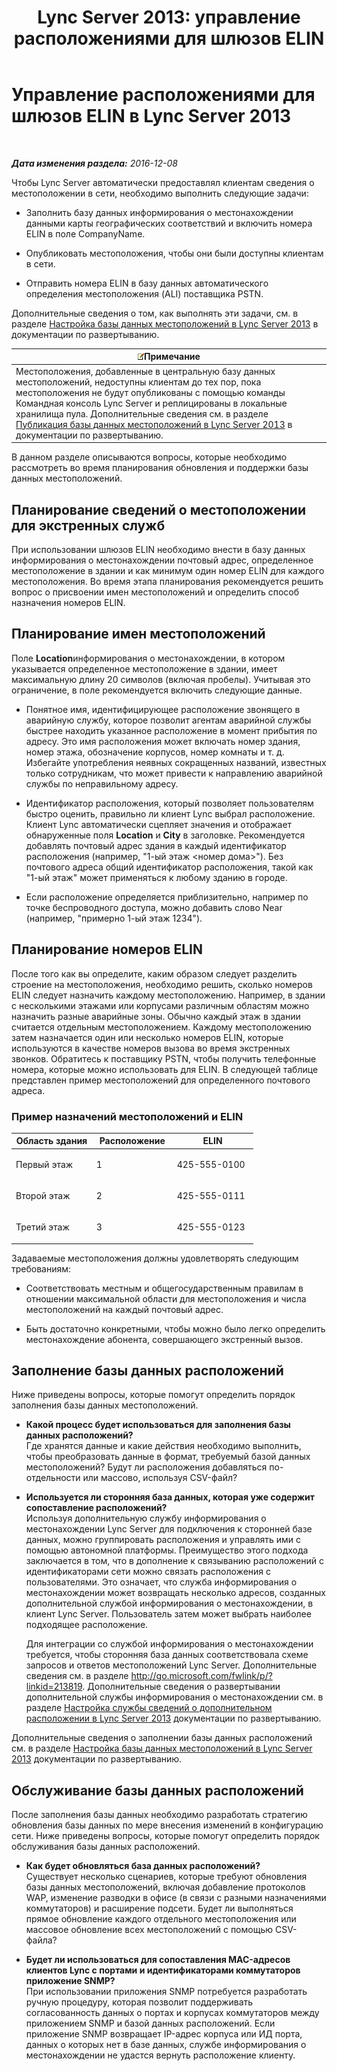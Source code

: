 ﻿---
title: 'Lync Server 2013: управление расположениями для шлюзов ELIN'
TOCTitle: Управление расположениями для шлюзов ELIN
ms:assetid: ced79c13-4e7e-4034-95cd-6fc913f4f222
ms:mtpsurl: https://technet.microsoft.com/ru-ru/library/JJ205288(v=OCS.15)
ms:contentKeyID: 49311224
ms.date: 12/10/2016
mtps_version: v=OCS.15
ms.translationtype: HT
---

# Управление расположениями для шлюзов ELIN в Lync Server 2013

 

_**Дата изменения раздела:** 2016-12-08_

Чтобы Lync Server автоматически предоставлял клиентам сведения о местоположении в сети, необходимо выполнить следующие задачи:

  - Заполнить базу данных информирования о местонахождении данными карты географических соответствий и включить номера ELIN в поле CompanyName.

  - Опубликовать местоположения, чтобы они были доступны клиентам в сети.

  - Отправить номера ELIN в базу данных автоматического определения местоположения (ALI) поставщика PSTN.

Дополнительные сведения о том, как выполнять эти задачи, см. в разделе [Настройка базы данных местоположений в Lync Server 2013](lync-server-2013-configure-the-location-database.md) в документации по развертыванию.

<table>
<thead>
<tr class="header">
<th><img src="images/Gg398412.note(OCS.15).gif" title="note" alt="note" />Примечание</th>
</tr>
</thead>
<tbody>
<tr class="odd">
<td>Местоположения, добавленные в центральную базу данных местоположений, недоступны клиентам до тех пор, пока местоположения не будут опубликованы с помощью команды Командная консоль Lync Server и реплицированы в локальные хранилища пула. Дополнительные сведения см. в разделе <a href="lync-server-2013-publish-the-location-database.md">Публикация базы данных местоположений в Lync Server 2013</a> в документации по развертыванию.</td>
</tr>
</tbody>
</table>


В данном разделе описываются вопросы, которые необходимо рассмотреть во время планирования обновления и поддержки базы данных местоположений.

## Планирование сведений о местоположении для экстренных служб

При использовании шлюзов ELIN необходимо внести в базу данных информирования о местонахождении почтовый адрес, определенное местоположение в здании и как минимум один номер ELIN для каждого местоположения. Во время этапа планирования рекомендуется решить вопрос о присвоении имен местоположений и определить способ назначения номеров ELIN.

## Планирование имен местоположений

Поле **Location**информирования о местонахождении, в котором указывается определенное местоположение в здании, имеет максимальную длину 20 символов (включая пробелы). Учитывая это ограничение, в поле рекомендуется включить следующие данные.

  - Понятное имя, идентифицирующее расположение звонящего в аварийную службу, которое позволит агентам аварийной службы быстрее находить указанное расположение в момент прибытия по адресу. Это имя расположения может включать номер здания, номер этажа, обозначение корпусов, номер комнаты и т. д. Избегайте употребления неявных сокращенных названий, известных только сотрудникам, что может привести к направлению аварийной службы по неправильному адресу.

  - Идентификатор расположения, который позволяет пользователям быстро оценить, правильно ли клиент Lync выбрал расположение. Клиент Lync автоматически сцепляет значения и отображает обнаруженные поля **Location** и **City** в заголовке. Рекомендуется добавлять почтовый адрес здания в каждый идентификатор расположения (например, "1-ый этаж \<номер дома\>"). Без почтового адреса общий идентификатор расположения, такой как "1-ый этаж" может применяться к любому зданию в городе.

  - Если расположение определяется приблизительно, например по точке беспроводного доступа, можно добавить слово Near (например, "примерно 1-ый этаж 1234").

## Планирование номеров ELIN

После того как вы определите, каким образом следует разделить строение на местоположения, необходимо решить, сколько номеров ELIN следует назначить каждому местоположению. Например, в здании с несколькими этажами или корпусами различным областям можно назначить разные аварийные зоны. Обычно каждый этаж в здании считается отдельным местоположением. Каждому местоположению затем назначается один или несколько номеров ELIN, которые используются в качестве номеров вызова во время экстренных звонков. Обратитесь к поставщику PSTN, чтобы получить телефонные номера, которые можно использовать для ELIN. В следующей таблице представлен пример местоположений для определенного почтового адреса.

### Пример назначений местоположений и ELIN

<table>
<colgroup>
<col style="width: 33%" />
<col style="width: 33%" />
<col style="width: 33%" />
</colgroup>
<thead>
<tr class="header">
<th>Область здания</th>
<th>Расположение</th>
<th>ELIN</th>
</tr>
</thead>
<tbody>
<tr class="odd">
<td><p>Первый этаж</p></td>
<td><p>1</p></td>
<td><p>425-555-0100</p></td>
</tr>
<tr class="even">
<td><p>Второй этаж</p></td>
<td><p>2</p></td>
<td><p>425-555-0111</p></td>
</tr>
<tr class="odd">
<td><p>Третий этаж</p></td>
<td><p>3</p></td>
<td><p>425-555-0123</p></td>
</tr>
</tbody>
</table>


Задаваемые местоположения должны удовлетворять следующим требованиям:

  - Соответствовать местным и общегосударственным правилам в отношении максимальной области для местоположения и числа местоположений на каждый почтовый адрес.

  - Быть достаточно конкретными, чтобы можно было легко определить местонахождение абонента, совершающего экстренный вызов.

## Заполнение базы данных расположений

Ниже приведены вопросы, которые помогут определить порядок заполнения базы данных местоположений.

  - **Какой процесс будет использоваться для заполнения базы данных расположений?**  
    Где хранятся данные и какие действия необходимо выполнить, чтобы преобразовать данные в формат, требуемый базой данных местоположений? Будут ли расположения добавляться по-отдельности или массово, используя CSV-файл?

<!-- end list -->

  - **Используется ли сторонняя база данных, которая уже содержит сопоставление расположений?**  
    Используя дополнительную службу информирования о местонахождении Lync Server для подключения к сторонней базе данных, можно группировать расположения и управлять ими с помощью автономной платформы. Преимущество этого подхода заключается в том, что в дополнение к связыванию расположений с идентификаторами сети можно связать расположения с пользователями. Это означает, что служба информирования о местонахождении может возвращать несколько адресов, созданных дополнительной службой информирования о местонахождении, в клиент Lync Server. Пользователь затем может выбрать наиболее подходящее расположение.
    
    Для интеграции со службой информирования о местонахождении требуется, чтобы сторонняя база данных соответствовала схеме запросов и ответов местоположений Lync Server. Дополнительные сведения см. в разделе <http://go.microsoft.com/fwlink/p/?linkid=213819>. Дополнительные сведения о развертывании дополнительной службы информирования о местонахождении см. в разделе [Настройка службы сведений о дополнительном расположении в Lync Server 2013](lync-server-2013-configure-a-secondary-location-information-service.md) документации по развертыванию.

Дополнительные сведения о заполнении базы данных расположений см. в разделе [Настройка базы данных местоположений в Lync Server 2013](lync-server-2013-configure-the-location-database.md) документации по развертыванию.

## Обслуживание базы данных расположений

После заполнения базы данных необходимо разработать стратегию обновления базы данных по мере внесения изменений в конфигурацию сети. Ниже приведены вопросы, которые помогут определить порядок обслуживания базы данных расположений.

  - **Как будет обновляться база данных расположений?**  
    Существует несколько сценариев, которые требуют обновления базы данных местоположений, включая добавление протоколов WAP, изменение разводки в офисе (в связи с разными назначениями коммутаторов) и расширение подсети. Будет ли выполняться прямое обновление каждого отдельного местоположения или массовое обновление всех местоположений с помощью CSV-файла?

<!-- end list -->

  - **Будет ли использоваться для сопоставления MAC-адресов клиентов Lync с портами и идентификаторами коммутаторов приложение SNMP?**  
    При использовании приложения SNMP потребуется разработать ручную процедуру, которая позволит поддерживать согласованность данных о портах и корпусах коммутаторов между приложением SNMP и базой данных расположений. Если приложение SNMP возвращает IP-адрес корпуса или ИД порта, данных о которых нет в базе данных, службе информирования о местонахождении не удастся вернуть расположение клиенту.


